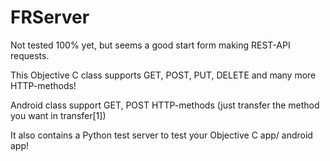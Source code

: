FRServer
========
Not tested 100% yet, but seems a good start form making REST-API requests.

This Objective C class supports GET, POST, PUT, DELETE and many more HTTP-methods!

Android class support GET, POST HTTP-methods (just transfer the method you want in transfer[1])

It also contains a Python test server to test your Objective C app/ android app!